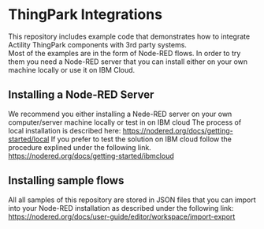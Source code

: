 # ThingPark Integrations
This repository includes example code that demonstrates how to integrate Actility ThingPark components with 3rd party systems.  
Most of the examples are in the form of Node-RED flows. In order to try them you need a Node-RED server that you can install either on your own machine locally or use it on IBM Cloud.
## Installing a Node-RED Server
We recommend you either installing a Nede-RED server on your own computer/server machine locally or test in on IBM cloud
The process of local installation is described here:
https://nodered.org/docs/getting-started/local
If you prefer to test the solution on IBM cloud follow the procedure explined under the following link.
https://nodered.org/docs/getting-started/ibmcloud
## Installing sample flows
All all samples of this repository are stored in JSON files that you can import into your Node-RED installation as described under the following link:
https://nodered.org/docs/user-guide/editor/workspace/import-export
